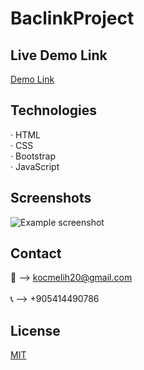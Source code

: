 # BaclinkProject
 
## Live Demo Link
<a href="https://melihkocc.github.io/BaclinkProject/">Demo Link</a>

## Technologies
· HTML<br>
· CSS<br>
· Bootstrap<br>
· JavaScript

## Screenshots
![Example screenshot](./images/backlink.png.png)

## Contact
📧 --> kocmelih20@gmail.com <br><br>
📞 --> +905414490786

## License
[MIT](https://choosealicense.com/licenses/mit/)

